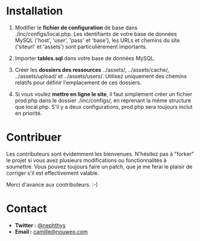 Installation
============

1.  Modifier le **fichier de configuration** de base dans ./inc/configs/local.php.
Les identifiants de votre base de données MySQL ('host', 'user', 'pass' et
'base'), les URLs et chemins du site ('siteurl' et 'assets') sont
particulièrement importants.

2.  Importer **tables.sql** dans votre base de données MySQL.

3.  Créer les **dossiers des ressources** ../assets/, ../assets/cache/, 
../assets/upload/ et ../assets/users/. Utilisez uniquement des chemins
relatifs pour définir l'emplacement de ces dossiers.

4.  Si vous voulez **mettre en ligne le site**, il faut simplement créer un 
fichier prod.php dans le dossier ./inc/configs/, en reprenant la même
structure que local.php. S'il y a  deux configurations, prod.php
sera toujours inclut en priorité.


Contribuer
==========

Les contributeurs sont évidemment les bienvenues. N'hésitez pas à "forker" le
projet si vous avez plusieurs modifications ou fonctionnalités à
soumettre. Vous pouvez toujours faire un patch, 
que je me ferai le plaisir de corriger s'il est effectivement valable.

Merci d'avance aux contributeurs. :-)


Contact
=======

*  **Twitter :**  [@nephthys](http://twitter.com/nephthys)  
*  **Email :**  camille@nouweo.com
